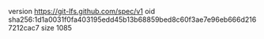 version https://git-lfs.github.com/spec/v1
oid sha256:1d1a0031f0fa403195edd45b13b68859bed8c60f3ae7e96eb666d2167212cac7
size 1085

